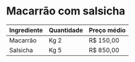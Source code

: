 # Macarrão com salsicha

| Ingrediente | Quantidade | Preço médio |
| ----------- | ---------- | ----------- |
| Macarrão    | Kg 2       | R$ 150,00   |
| Salsicha    | Kg 5       | R$ 850,00   |

